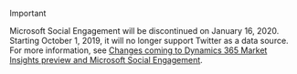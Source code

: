 > [!IMPORTANT]
> Microsoft Social Engagement will be discontinued on January 16, 2020. Starting October 1, 2019, it will no longer support Twitter as a data source.    
> For more information, see [Changes coming to Dynamics 365 Market Insights preview and Microsoft Social Engagement](../social-engagement/eol/overview.md).